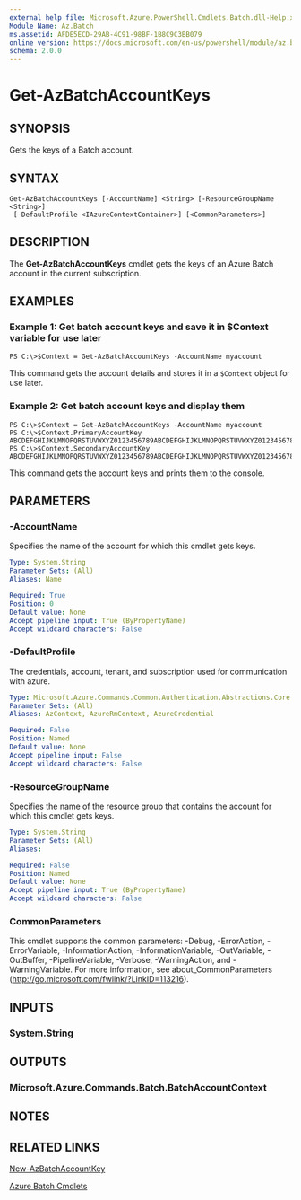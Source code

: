 ```yaml
---
external help file: Microsoft.Azure.PowerShell.Cmdlets.Batch.dll-Help.xml
Module Name: Az.Batch
ms.assetid: AFDE5ECD-29AB-4C91-98BF-1B8C9C3BB079
online version: https://docs.microsoft.com/en-us/powershell/module/az.batch/get-azbatchaccountkeys
schema: 2.0.0
---
```


# Get-AzBatchAccountKeys

## SYNOPSIS
Gets the keys of a Batch account.

## SYNTAX

```
Get-AzBatchAccountKeys [-AccountName] <String> [-ResourceGroupName <String>]
 [-DefaultProfile <IAzureContextContainer>] [<CommonParameters>]
```

## DESCRIPTION
The **Get-AzBatchAccountKeys** cmdlet gets the keys of an Azure Batch account in the current subscription.

## EXAMPLES

### Example 1: Get batch account keys and save it in $Context variable for use later
```
PS C:\>$Context = Get-AzBatchAccountKeys -AccountName myaccount
```

This command gets the account details and stores it in a `$Context` object for use later.

### Example 2: Get batch account keys and display them
```
PS C:\>$Context = Get-AzBatchAccountKeys -AccountName myaccount
PS C:\>$Context.PrimaryAccountKey
ABCDEFGHIJKLMNOPQRSTUVWXYZ0123456789ABCDEFGHIJKLMNOPQRSTUVWXYZ0123456789ABCDEFGHIJKLMN==
PS C:\>$Context.SecondaryAccountKey
ABCDEFGHIJKLMNOPQRSTUVWXYZ0123456789ABCDEFGHIJKLMNOPQRSTUVWXYZ0123456789ABCDEFGHIJKLMN==
```

This command gets the account keys and prints them to the console.

## PARAMETERS

### -AccountName
Specifies the name of the account for which this cmdlet gets keys.

```yaml
Type: System.String
Parameter Sets: (All)
Aliases: Name

Required: True
Position: 0
Default value: None
Accept pipeline input: True (ByPropertyName)
Accept wildcard characters: False
```

### -DefaultProfile
The credentials, account, tenant, and subscription used for communication with azure.

```yaml
Type: Microsoft.Azure.Commands.Common.Authentication.Abstractions.Core.IAzureContextContainer
Parameter Sets: (All)
Aliases: AzContext, AzureRmContext, AzureCredential

Required: False
Position: Named
Default value: None
Accept pipeline input: False
Accept wildcard characters: False
```

### -ResourceGroupName
Specifies the name of the resource group that contains the account for which this cmdlet gets keys.

```yaml
Type: System.String
Parameter Sets: (All)
Aliases:

Required: False
Position: Named
Default value: None
Accept pipeline input: True (ByPropertyName)
Accept wildcard characters: False
```

### CommonParameters
This cmdlet supports the common parameters: -Debug, -ErrorAction, -ErrorVariable, -InformationAction, -InformationVariable, -OutVariable, -OutBuffer, -PipelineVariable, -Verbose, -WarningAction, and -WarningVariable. For more information, see about_CommonParameters (http://go.microsoft.com/fwlink/?LinkID=113216).

## INPUTS

### System.String

## OUTPUTS

### Microsoft.Azure.Commands.Batch.BatchAccountContext

## NOTES

## RELATED LINKS

[New-AzBatchAccountKey](./New-AzBatchAccountKey.md)

[Azure Batch Cmdlets](./Az.Batch.md)



